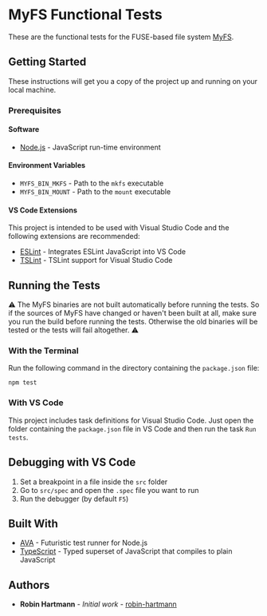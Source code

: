 # MyFS Functional Tests

These are the functional tests for the FUSE-based file system [MyFS](https://github.com/luluhue/betriebsysteme).

## Getting Started

These instructions will get you a copy of the project up and running on your local machine.

### Prerequisites

#### Software

* [Node.js](https://nodejs.org) - JavaScript run-time environment

#### Environment Variables

* `MYFS_BIN_MKFS` - Path to the `mkfs` executable
* `MYFS_BIN_MOUNT` - Path to the `mount` executable

#### VS Code Extensions

This project is intended to be used with Visual Studio Code and the following extensions are recommended:

* [ESLint](https://marketplace.visualstudio.com/items?itemName=dbaeumer.vscode-eslint) - Integrates ESLint JavaScript into VS Code
* [TSLint](https://marketplace.visualstudio.com/items?itemName=eg2.tslint) - TSLint support for Visual Studio Code

## Running the Tests

⚠️ The MyFS binaries are not built automatically before running the tests. So if the sources of MyFS have changed or haven't been built at all, make sure you run the build before running the tests. Otherwise the old binaries will be tested or the tests will fail altogether. ⚠️

### With the Terminal

Run the following command in the directory containing the `package.json` file:

```node
npm test
```

### With VS Code

This project includes task definitions for Visual Studio Code. Just open the folder containing the `package.json` file in VS Code and then run the task `Run tests`.

## Debugging with VS Code

1. Set a breakpoint in a file inside the `src` folder
1. Go to `src/spec` and open the `.spec` file you want to run
1. Run the debugger (by default `F5`)

## Built With

* [AVA](https://github.com/avajs/ava) - Futuristic test runner for Node.js
* [TypeScript](https://www.typescriptlang.org/) - Typed superset of JavaScript that compiles to plain JavaScript

## Authors

* **Robin Hartmann** - *Initial work* - [robin-hartmann](https://github.com/robin-hartmann)
